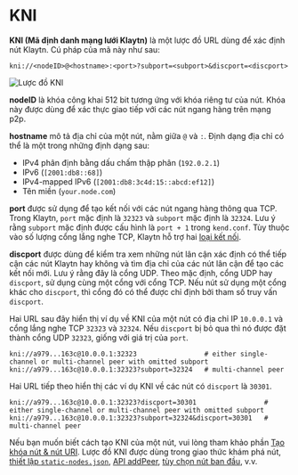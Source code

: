 # KNI

**KNI (Mã định danh mạng lưới Klaytn)** là một lược đồ URL dùng để xác định nút Klaytn. Cú pháp của mã này như sau:
```
kni://<nodeID>@<hostname>:<port>?subport=<subport>&discport=<discport>
```
![Lược đồ KNI](/img/learn/kni_scheme.png)

**nodeID** là khóa công khai 512 bit tương ứng với khóa riêng tư của nút. Khóa này được dùng để xác thực giao tiếp với các nút ngang hàng trên mạng p2p.

**hostname** mô tả địa chỉ của một nút, nằm giữa `@` và `:`. Định dạng địa chỉ có thể là một trong những định dạng sau:
* IPv4 phân định bằng dấu chấm thập phân (`192.0.2.1`)
* IPv6 (`[2001:db8::68]`)
* IPv4-mapped IPv6 (`[2001:db8:3c4d:15::abcd:ef12]`)
* Tên miền (`your.node.com`)

**port** được sử dụng để tạo kết nối với các nút ngang hàng thông qua TCP. Trong Klaytn, `port` mặc định là `32323` và `subport` mặc định là `32324`. Lưu ý rằng `subport` mặc định được cấu hình là `port + 1` trong `kend.conf`. Tùy thuộc vào số lượng cổng lắng nghe TCP, Klaytn hỗ trợ hai [loại kết nối](./multiport.md).

**discport** được dùng để kiểm tra xem những nút lân cận xác định có thể tiếp cận các nút Klaytn hay không và tìm địa chỉ của các nút lân cận để tạo các kết nối mới. Lưu ý rằng đây là cổng UDP. Theo mặc định, cổng UDP hay `discport`, sử dụng cùng một cổng với cổng TCP. Nếu nút sử dụng một cổng khác cho `discport`, thì cổng đó có thể được chỉ định bởi tham số truy vấn `discport`.

Hai URL sau đây hiển thị ví dụ về KNI của một nút có địa chỉ IP `10.0.0.1` và cổng lắng nghe TCP `32323` và `32324`. Nếu `discport` bị bỏ qua thì nó được đặt thành cổng UDP `32323`, giống với giá trị của `port`.
```
kni://a979...163c@10.0.0.1:32323                 # either single-channel or multi-channel peer with omitted subport
kni://a979...163c@10.0.0.1:32323?subport=32324   # multi-channel peer
```

Hai URL tiếp theo hiển thị các ví dụ KNI về các nút có `discport` là `30301`.
```
kni://a979...163c@10.0.0.1:32323?discport=30301                 # either single-channel or multi-channel peer with omitted subport
kni://a979...163c@10.0.0.1:32323?subport=32324&discport=30301   # multi-channel peer
```

Nếu bạn muốn biết cách tạo KNI của một nút, vui lòng tham khảo phần [Tạo khóa nút & nút URI](../nodes/core-cell/install/before-you-install.md#node-key-node-uri-creation). Lược đồ KNI được dùng trong giao thức khám phá nút, [thiết lập `static-nodes.json`](../nodes/core-cell/install/install-proxy-nodes.md#install-static-nodes-json), [API addPeer](../references/json-rpc/admin.md#admin_addpeer), [tùy chọn nút ban đầu](../misc/operation/configuration.md#properties), v.v.
